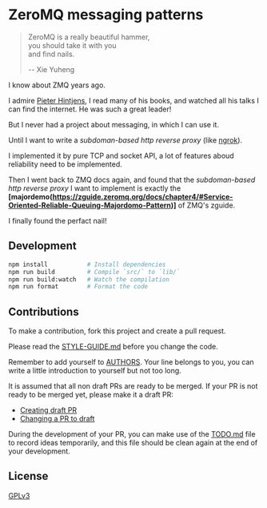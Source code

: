 # ZeroMQ messaging patterns

> ZeroMQ is a really beautiful hammer, </br>
> you should take it with you </br>
> and find nails. </br>
>
> -- Xie Yuheng

I know about ZMQ years ago.

I admire [Pieter Hintjens](https://en.wikipedia.org/wiki/Pieter_Hintjens), I read many of his books, and watched all his talks I can find the internet. He was such a great leader!

But I never had a project about messaging, in which I can use it.

Until I want to write a _subdoman-based http reverse proxy_ (like [ngrok](https://ngrok.com)).

I implemented it by pure TCP and socket API,
a lot of features aboud reliability need to be implemented.

Then I went back to ZMQ docs again, and found that
the _subdoman-based http reverse proxy_ I want to implement
is exactly the **[majordemo(https://zguide.zeromq.org/docs/chapter4/#Service-Oriented-Reliable-Queuing-Majordomo-Pattern)]** of ZMQ's zguide.

I finally found the perfact nail!

## Development

```sh
npm install           # Install dependencies
npm run build         # Compile `src/` to `lib/`
npm run build:watch   # Watch the compilation
npm run format        # Format the code
```

## Contributions

To make a contribution, fork this project and create a pull request.

Please read the [STYLE-GUIDE.md](STYLE-GUIDE.md) before you change the code.

Remember to add yourself to [AUTHORS](AUTHORS).
Your line belongs to you, you can write a little
introduction to yourself but not too long.

It is assumed that all non draft PRs are ready to be merged.
If your PR is not ready to be merged yet, please make it a draft PR:

- [Creating draft PR](https://github.blog/2019-02-14-introducing-draft-pull-requests)
- [Changing a PR to draft](https://docs.github.com/en/pull-requests/collaborating-with-pull-requests/proposing-changes-to-your-work-with-pull-requests/changing-the-stage-of-a-pull-request)

During the development of your PR, you can make use of
the [TODO.md](TODO.md) file to record ideas temporarily,
and this file should be clean again at the end of your development.

## License

[GPLv3](LICENSE)
